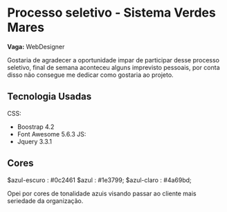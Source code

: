 # Processo seletivo - Sistema Verdes Mares

**Vaga:** WebDesigner

Gostaria de agradecer a oportunidade impar de participar desse processo seletivo, final de semana aconteceu alguns imprevisto pessoais, por conta disso não consegue me dedicar como gostaria ao projeto.

## Tecnologia Usadas

CSS: 

 - Boostrap 4.2
 - Font Awesome 5.6.3
JS:
 - Jquery 3.3.1

## Cores
$azul-escuro : #0c2461
$azul : #1e3799;
$azul-claro : #4a69bd;

Opei por cores de tonalidade azuis visando passar ao cliente mais seriedade da organização.
